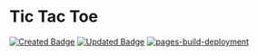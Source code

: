 # Tic Tac Toe

[![Created Badge](https://badges.pufler.dev/created/binos30/tic-tac-toe)](https://badges.pufler.dev)
[![Updated Badge](https://badges.pufler.dev/updated/binos30/tic-tac-toe)](https://badges.pufler.dev)
[![pages-build-deployment](https://github.com/binos30/tic-tac-toe/actions/workflows/pages/pages-build-deployment/badge.svg)](https://github.com/binos30/tic-tac-toe/actions/workflows/pages/pages-build-deployment)
